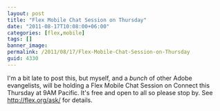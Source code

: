 ```yaml
---
layout: post
title: "Flex Mobile Chat Session on Thursday"
date: "2011-08-17T10:08:00+06:00"
categories: [flex,mobile]
tags: []
banner_image: 
permalink: /2011/08/17/Flex-Mobile-Chat-Session-on-Thursday
guid: 4330
---
```


I'm a bit late to post this, but myself, and a <i>bunch</i> of other Adobe evangelists, will be holding a Flex Mobile Chat Session on Connect this Thursday at 9AM Pacific. It's free and open to all so please stop by. See <a href="http://flex.org/ask/">http://flex.org/ask/</a> for details.